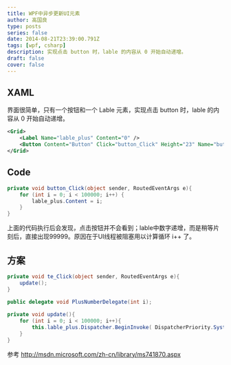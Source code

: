 ```yaml
---
title: WPF中异步更新UI元素
author: 高国良
type: posts
series: false
date: 2014-08-21T23:39:00.791Z
tags: [wpf, csharp]
description: 实现点击 button 时，lable 的内容从 0 开始自动递增。
draft: false 
cover: false
---
```


## XAML

界面很简单，只有一个按钮和一个 Lable 元素，实现点击 button 时，lable 的内容从 0 开始自动递增。

```xml
<Grid>
    <Label Name="lable_plus" Content="0" />
    <Button Content="Button" Click="button_Click" Height="23" Name="button" Width="75" />
</Grid>
```

## Code

```csharp
private void button_Click(object sender, RoutedEventArgs e){
    for (int i = 0; i < 100000; i++) {
        lable_plus.Content = i;
    }
}
```

上面的代码执行后会发现，点击按钮并不会看到；lable中数字递增，而是稍等片刻后，直接出现99999。原因在于UI线程被阻塞用以计算循环 i++ 了。

## 方案

```csharp
private void te_Click(object sender, RoutedEventArgs e){   
    update();       
}
     
public delegate void PlusNumberDelegate(int i);

private void update(){   
    for (int i = 0; i < 100000; i++){      
        this.lable_plus.Dispatcher.BeginInvoke( DispatcherPriority.SystemIdle, new NextNumber(this.plus),i)
    }
}
```

参考 http://msdn.microsoft.com/zh-cn/library/ms741870.aspx
